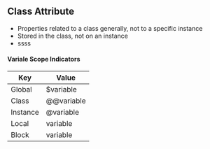 ## Class Attribute 

* Properties related to a class generally, not to a specific instance
* Stored in the class, not on an instance
* ssss

#### Variale Scope Indicators

| Key | Value |
|---|----|
| Global | $variable |
| Class | @@variable |
| Instance | @variable |
| Local | variable |
| Block | variable |

